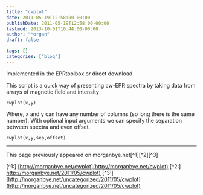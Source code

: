 ```yaml
---
title: "cwplot"
date: 2011-05-19T12:58:00-00:00
publishDate: 2011-05-19T12:58:00-00:00
lastmod: 2013-10-01T10:44:00-00:00
author: "Morgan"
draft: false

tags: []
categories: ["blog"]
---
```


Implemented in the EPRtoolbox or direct download

This script is a quick way of presenting cw-EPR spectra by taking data from arrays of magnetic field and intensity
```
cwplot(x,y)
```

Where, x and y can have any number of columns (so long there is the same number).
With optional input arguments we can specify the separation between spectra and even offset.
```
cwplot(x,y,sep,offset)
```

----
This page previously appeared on morganbye.net[^1][^2][^3]

[^1:] [http://morganbye.net/cwplot](http://morganbye.net/cwplot)
[^2:] [http://morganbye.net/2011/05/cwplot)](http://morganbye.net/eprtoolbox/cwplot)
[^3:] [http://morganbye.net/uncategorized/2011/05/cwplot](http://morganbye.net/uncategorized/2011/05/cwplot)
